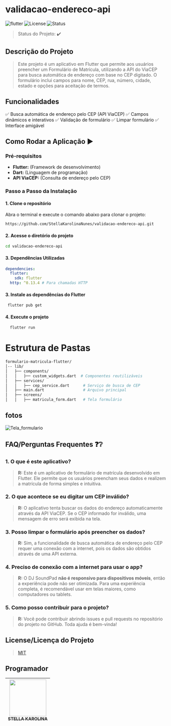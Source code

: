 # validacao-endereco-api

![flutter](https://img.shields.io/static/v1?label=flutter&message=flutter&color=blue&style=for-the-badge&logo=flutter)
![License](http://img.shields.io/static/v1?label=License&message=MIT&color=green&style=for-the-badge)
![Status](http://img.shields.io/static/v1?label=STATUS&message=CONCLUIDO&color=GREEN&style=for-the-badge)
> Status do Projeto: :heavy_check_mark:


## Descrição do Projeto

> Este projeto é um aplicativo em Flutter que permite aos usuários preencher um Formulário de Matrícula, utilizando a API do ViaCEP para busca automática de endereço com base no CEP digitado. O formulário inclui campos para nome, CEP, rua, número, cidade, estado e opções para aceitação de termos.

## Funcionalidades

✅ Busca automática de endereço pelo CEP (API ViaCEP)
✅ Campos dinâmicos e interativos
✅ Validação de formulário
✅ Limpar formulário
✅ Interface amigável 

## Como Rodar a Aplicação :arrow_forward:

### Pré-requisitos

- **Flutter:** (Framework de desenvolvimento)
- **Dart:** (Linguagem de programação)
- **API ViaCEP:**  (Consulta de endereço pelo CEP)
  
### Passo a Passo da Instalação

#### 1. Clone o repositório  
Abra o terminal e execute o comando abaixo para clonar o projeto:  
```bash  
https://github.com/StellaKarolinaNunes/validacao-endereco-api.git 
```

#### 2. Acesse o diretório do projeto

```bash  
cd validacao-endereco-api
```

#### 3. Dependências Utilizadas


```pubspec.yaml  
dependencies:
  flutter:
    sdk: flutter
  http: ^0.13.4 # Para chamadas HTTP
```

#### 3. Instale as dependências do Flutter

```bash  
 flutter pub get
```

#### 4. Execute o projeto

```bash  
  flutter run
```

# Estrutura de Pastas

```bash  
formulario-matricula-flutter/
│-- lib/
│   ├── components/
│   │   ├── custom_widgets.dart  # Componentes reutilizáveis
│   ├── services/
│   │   ├── cep_service.dart      # Serviço de busca de CEP
│   ├── main.dart                 # Arquivo principal
│   ├── screens/
│   │   ├── matricula_form.dart   # Tela formulário
```

## fotos 

![Tela_formulario](https://github.com/user-attachments/assets/4f5a80ce-67d4-4660-b312-bbe85ace263e)

## FAQ/Perguntas Frequentes ❓❔  

### 1. O que é este aplicativo?
> **R:** Este é um aplicativo de formulário de matrícula desenvolvido em Flutter. Ele permite que os usuários preencham seus dados e realizem a matrícula de forma simples e intuitiva.

### 2.  O que acontece se eu digitar um CEP inválido?
> **R:** O aplicativo tenta buscar os dados do endereço automaticamente através da API ViaCEP. Se o CEP informado for inválido, uma mensagem de erro será exibida na tela.

### 3. Posso limpar o formulário após preencher os dados?
> **R:** Sim, a funcionalidade de busca automática de endereço pelo CEP requer uma conexão com a internet, pois os dados são obtidos através de uma API externa.

### 4. Preciso de conexão com a internet para usar o app?
> **R:** O DJ SoundPad **não é responsivo para dispositivos móveis**, então a experiência pode não ser otimizada. Para uma experiência completa, é recomendável usar em telas maiores, como computadores ou tablets.

### 5. Como posso contribuir para o projeto?
> **R:** Você pode contribuir abrindo issues e pull requests no repositório do projeto no GitHub. Toda ajuda é bem-vinda!

## License/Licença do Projeto  

> [MIT](./License)

## Programador

| [<img loading="lazy" src="https://github.com/StellaKarolinaNunes.png" width="115"><br><sub>STELLA KAROLINA</sub>](https://github.com/StellaKarolinaNunes) |
| :---: |



